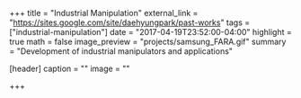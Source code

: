 +++
title = "Industrial Manipulation"
external_link = "https://sites.google.com/site/daehyungpark/past-works"
tags = ["industrial-manipulation"]
date = "2017-04-19T23:52:00-04:00"
highlight = true
math = false
image_preview = "projects/samsung_FARA.gif"
summary = "Development of industrial manipulators and applications"

[header]
  caption = ""
  image = ""

+++

